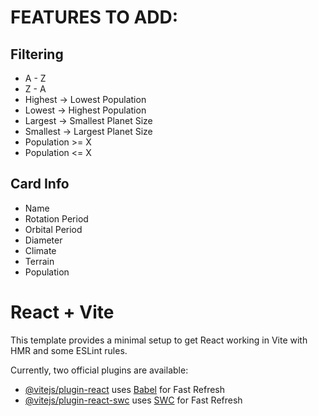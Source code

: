 # FEATURES TO ADD:

## Filtering
* A - Z
* Z - A
* Highest -> Lowest Population
* Lowest -> Highest Population
* Largest -> Smallest Planet Size
* Smallest -> Largest Planet Size
* Population >= X
* Population <= X

## Card Info
* Name
* Rotation Period
* Orbital Period
* Diameter
* Climate
* Terrain
* Population



# React + Vite

This template provides a minimal setup to get React working in Vite with HMR and some ESLint rules.

Currently, two official plugins are available:

- [@vitejs/plugin-react](https://github.com/vitejs/vite-plugin-react/blob/main/packages/plugin-react/README.md) uses [Babel](https://babeljs.io/) for Fast Refresh
- [@vitejs/plugin-react-swc](https://github.com/vitejs/vite-plugin-react-swc) uses [SWC](https://swc.rs/) for Fast Refresh
